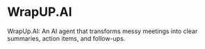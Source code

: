 # WrapUP.AI
WrapUp.AI: An AI agent that transforms messy meetings into clear summaries, action items, and follow-ups.
